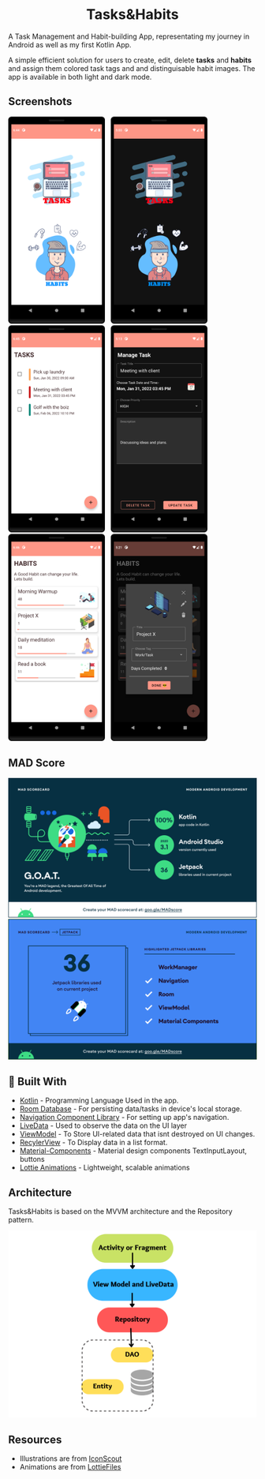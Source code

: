 <h1 align="center"> 
    <b> Tasks&Habits</b> 
</h1>

A Task Management and Habit-building App, representating my journey in Android as well as my first Kotlin App. 

A simple efficient solution for users to create, edit, delete **tasks** and **habits** and assign them colored task tags and and distinguisable habit images. The app is available in both light and  dark mode.


## Screenshots

<div style="display:inline; align:center;">
    <img src="/photos/main_screen_light.png" alt="Main Screen Light" height="420px"> &nbsp;
    <img src="/photos/main_screen.png" alt="Main Screen Dark" height="420px">
</div>

<div style="display:inline; align:center;">
    <img src="/photos/tasks_main_light.png" alt="Tasks Fragment" height="420px"> &nbsp;
    <img src="/photos/tasks_manage.png" alt="Manage Task Fragment" height="420px">
</div>

<div style="display:inline; align:center;">
    <img src="/photos/habits_main_light.png" alt="Habit Activity" height="420px"> &nbsp;
    <img src="/photos/habits_manage.png" alt="Manage Habit Dialog" height="420px">
</div>

## MAD Score
![summary](/photos/mad_summary.png)
![jetpack](/photos/mad_jetpack.png)


## 🔧 Built With
- [Kotlin](https://kotlinlang.org/) - Programming Language Used in the app.
- [Room Database](https://developer.android.com/training/data-storage/room) - For persisting data/tasks in device's local storage.
- [Navigation Component Library](https://developer.android.com/guide/navigation) - For setting up app's navigation.
- [LiveData](https://developer.android.com/topic/libraries/architecture/livedata) - Used to observe the data on the UI layer
- [ViewModel](https://developer.android.com/topic/libraries/architecture/viewmodel) - To Store UI-related data that isnt destroyed on UI changes.
- [RecylerView](https://developer.android.com/guide/topics/ui/layout/recyclerview) - To Display data in a list format.
- [Material-Components](https://github.com/material-components/material-components-android) - Material design components TextInputLayout, buttons
- [Lottie Animations](https://github.com/airbnb/lottie-android) - Lightweight, scalable animations

## Architecture
Tasks&Habits is based on the MVVM architecture and the Repository pattern.

![architecture](/photos/architecture.png)


## Resources

- Illustrations are from [IconScout](https://iconscout.com/)
- Animations are from [LottieFiles](https://lottiefiles.com/)

